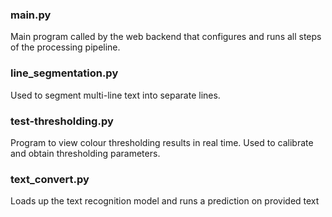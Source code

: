 ### main.py
Main program called by the web backend that configures and runs all steps of the processing pipeline. 

### line_segmentation.py
Used to segment multi-line text into separate lines.

### test-thresholding.py
Program to view colour thresholding results in real time. Used to calibrate and obtain thresholding parameters.

### text_convert.py
Loads up the text recognition model and runs a prediction on provided text
